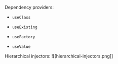 Dependency providers:
- `useClass`  

- `useExisting`

- `useFactory`

- `useValue`

Hierarchical injectors:
![[hierarchical-injectors.png]]